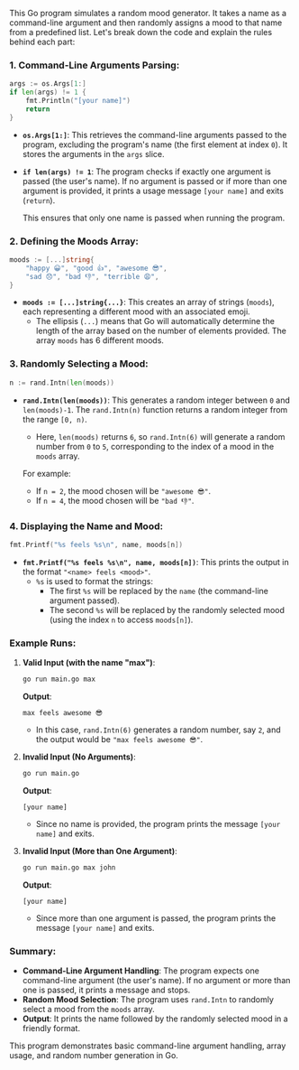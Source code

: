 This Go program simulates a random mood generator. It takes a name as a command-line argument and then randomly assigns a mood to that name from a predefined list. Let's break down the code and explain the rules behind each part:

### 1. **Command-Line Arguments Parsing:**
```go
args := os.Args[1:]
if len(args) != 1 {
    fmt.Println("[your name]")
    return
}
```
- **`os.Args[1:]`**: This retrieves the command-line arguments passed to the program, excluding the program's name (the first element at index `0`). It stores the arguments in the `args` slice.
- **`if len(args) != 1`**: The program checks if exactly one argument is passed (the user's name). If no argument is passed or if more than one argument is provided, it prints a usage message `[your name]` and exits (`return`).
  
  This ensures that only one name is passed when running the program.

### 2. **Defining the Moods Array:**
```go
moods := [...]string{
    "happy 😀", "good 👍", "awesome 😎",
    "sad 😞", "bad 👎", "terrible 😩",
}
```
- **`moods := [...]string{...}`**: This creates an array of strings (`moods`), each representing a different mood with an associated emoji.
  - The ellipsis (`...`) means that Go will automatically determine the length of the array based on the number of elements provided. The array `moods` has 6 different moods.

### 3. **Randomly Selecting a Mood:**
```go
n := rand.Intn(len(moods))
```
- **`rand.Intn(len(moods))`**: This generates a random integer between `0` and `len(moods)-1`. The `rand.Intn(n)` function returns a random integer from the range `[0, n)`.
  - Here, `len(moods)` returns `6`, so `rand.Intn(6)` will generate a random number from `0` to `5`, corresponding to the index of a mood in the `moods` array.
  
  For example:
  - If `n = 2`, the mood chosen will be `"awesome 😎"`.
  - If `n = 4`, the mood chosen will be `"bad 👎"`.

### 4. **Displaying the Name and Mood:**
```go
fmt.Printf("%s feels %s\n", name, moods[n])
```
- **`fmt.Printf("%s feels %s\n", name, moods[n])`**: This prints the output in the format `"<name> feels <mood>"`.
  - `%s` is used to format the strings:
    - The first `%s` will be replaced by the `name` (the command-line argument passed).
    - The second `%s` will be replaced by the randomly selected mood (using the index `n` to access `moods[n]`).

### Example Runs:

1. **Valid Input (with the name "max")**:
   ```bash
   go run main.go max
   ```
   **Output**:
   ```
   max feels awesome 😎
   ```
   - In this case, `rand.Intn(6)` generates a random number, say `2`, and the output would be `"max feels awesome 😎"`.

2. **Invalid Input (No Arguments)**:
   ```bash
   go run main.go
   ```
   **Output**:
   ```
   [your name]
   ```
   - Since no name is provided, the program prints the message `[your name]` and exits.

3. **Invalid Input (More than One Argument)**:
   ```bash
   go run main.go max john
   ```
   **Output**:
   ```
   [your name]
   ```
   - Since more than one argument is passed, the program prints the message `[your name]` and exits.

### **Summary**:
- **Command-Line Argument Handling**: The program expects one command-line argument (the user's name). If no argument or more than one is passed, it prints a message and stops.
- **Random Mood Selection**: The program uses `rand.Intn` to randomly select a mood from the `moods` array.
- **Output**: It prints the name followed by the randomly selected mood in a friendly format.

This program demonstrates basic command-line argument handling, array usage, and random number generation in Go.